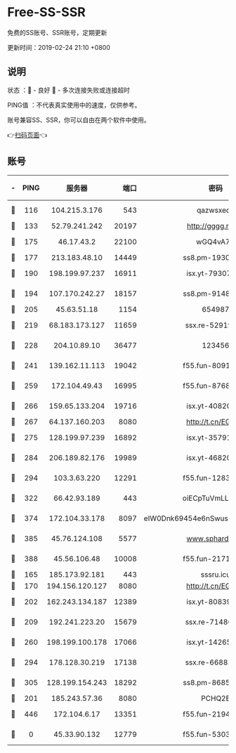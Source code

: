 # Free-SS-SSR

免费的SS账号、SSR账号，定期更新

更新时间：2019-02-24 21:10 +0800

## 说明

状态     ：🙂 - 良好 🙁 - 多次连接失败或连接超时

PING值   ：不代表真实使用中的速度，仅供参考。

账号兼容SS、SSR，你可以自由在两个软件中使用。

👉[扫码页面](https://liesauer.github.io/free-ss-ssr.github.io/)👈

## 账号

|-|PING|服务器|端口|密码|加密方式|区域|
|:----:|:----:|:-----:|-----:|:----:|:----:|:----:|
|🙂|116|104.215.3.176|543|qazwsxedc|aes-256-gcm|JP|
|🙂|133|52.79.241.242|20197|http://gggg.rocks|chacha20|KR|
|🙂|175|46.17.43.2|22100|wGQ4vA7D|aes-256-gcm|RU|
|🙂|177|213.183.48.10|14449|ss8.pm-19302630|rc4-md5|RU|
|🙂|190|198.199.97.237|16911|isx.yt-79307511|aes-256-cfb|US|
|🙂|194|107.170.242.27|18157|ss8.pm-91485344|aes-256-cfb|US|
|🙂|205|45.63.51.18|1154|654987|chacha20|US|
|🙂|219|68.183.173.127|11659|ssx.re-52919740|aes-256-cfb|US|
|🙂|228|204.10.89.10|36477|123456|aes-256-cfb|US|
|🙂|241|139.162.11.113|19042|f55.fun-80913463|aes-256-cfb|SG|
|🙂|259|172.104.49.43|16995|f55.fun-87684540|aes-256-cfb|SG|
|🙂|266|159.65.133.204|19716|isx.yt-40820424|aes-256-cfb|SG|
|🙂|267|64.137.160.203|8080|http://t.cn/EGJIyrl|rc4-md5|CA|
|🙂|275|128.199.97.239|16892|isx.yt-35791266|aes-256-cfb|SG|
|🙂|284|206.189.82.176|19989|isx.yt-46820019|aes-256-cfb|SG|
|🙂|294|103.3.63.220|12291|f55.fun-12834026|aes-256-cfb|SG|
|🙂|322|66.42.93.189|443|oiECpTuVmLLxk4Ts|aes-256-cfb|US|
|🙂|374|172.104.33.178|8097|eIW0Dnk69454e6nSwuspv9DmS201tQ0D|aes-256-cfb|SG|
|🙂|385|45.76.124.108|5577|www.sphard.com|aes-256-cfb|AU|
|🙂|388|45.56.106.48|10008|f55.fun-21710471|aes-256-cfb|US|
|🙂|165|185.173.92.181|443|sssru.icu|rc4-md5|RU|
|🙂|170|194.156.120.127|8080|http://t.cn/EGJIyrl|rc4-md5|RU|
|🙂|202|162.243.134.187|12389|isx.yt-80839009|aes-256-cfb|US|
|🙂|209|192.241.223.20|15679|ssx.re-71480022|aes-256-cfb|US|
|🙂|260|198.199.100.178|17066|isx.yt-14265222|aes-256-cfb|US|
|🙂|294|178.128.30.219|17138|ssx.re-66881258|aes-256-cfb|SG|
|🙂|305|128.199.154.243|18292|ss8.pm-86852078|aes-256-cfb|SG|
|🙁|201|185.243.57.36|8080|PCHQ2E|rc4-md5|US|
|🙁|446|172.104.6.17|13351|f55.fun-21946143|aes-256-cfb|US|
|🙁|0|45.33.90.132|12779|f55.fun-53037025|aes-256-cfb|US|
